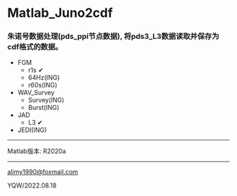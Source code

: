 # Matlab_Juno2cdf
 ### 朱诺号数据处理(pds_ppi节点数据), 将pds3\_L3数据读取并保存为cdf格式的数据。

+ FGM
  + r1s ✔
  + 64Hz(ING)
  + r60s(ING)
+ WAV_Survey
  + Survey(ING)
  + Burst(ING)
+ JAD
  + L3 ✔
+ JEDI(ING)

---

Matlab版本: R2020a

---



alimy1990@foxmail.com

YQW/2022.08.18
